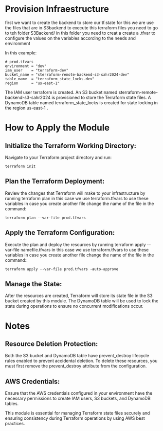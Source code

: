 # Provision Infraestructure

first we  want to create the backend to store our tf.state for this we are use the files that are in S3backend
to execute this terraform files you need to go to teh folder S3Backend/ in this folder you need to creat a 
create a .tfvar to configure the values on the variables according to the needs and environment

In this example:
```
# prod.tfvars
environment = "dev"
iam_user    = "terraform-dev"
bucket_name = "sterraform-remote-backend-s3-sahr2024-dev"
table_name  = "terraform_state_locks-dev"
region      = "us-east-1"
```

The IAM user terraform is created.
An S3 bucket named sterraform-remote-backend-s3-sahr2024 is provisioned to store the Terraform state files.
A DynamoDB table named terraform_state_locks is created for state locking in the region us-east-1 .

# How to Apply the Module

## Initialize the Terraform Working Directory:

Navigate to your Terraform project directory and run:
```
terraform init
```

## Plan the Terraform Deployment:

Review the changes that Terraform will make to your infrastructure by running terraform plan in this case we use terraform.tfvars to use these variables in case you create another file change the name of the file in the command:
```
terraform plan --var-file prod.tfvars
```
## Apply the Terraform Configuration:

Execute the plan and deploy the resources by running terraform apply --var-file namefile.tfvars in this case we use terraform.tfvars to use these variables in case you create another file change the name of the file in the command::
```
terraform apply --var-file prod.tfvars -auto-approve
```

## Manage the State:

After the resources are created, Terraform will store its state file in the S3 bucket created by this module. The DynamoDB table will be used to lock the state during operations to ensure no concurrent modifications occur.


# Notes
## Resource Deletion Protection:

Both the S3 bucket and DynamoDB table have prevent_destroy lifecycle rules enabled to prevent accidental deletion. To delete these resources, you must first remove the prevent_destroy attribute from the configuration.

## AWS Credentials:

Ensure that the AWS credentials configured in your environment have the necessary permissions to create IAM users, S3 buckets, and DynamoDB tables.

This module is essential for managing Terraform state files securely and ensuring consistency during Terraform operations by using AWS best practices.
